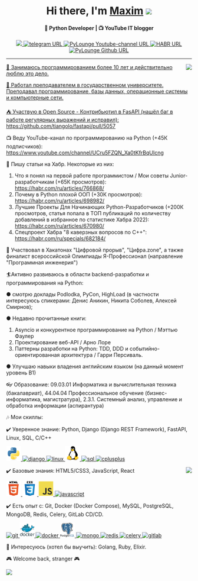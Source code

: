 <h1 align="center">Hi there, I'm <a href="#" target="_blank">Maxim</a> 
<img src="https://github.com/blackcater/blackcater/raw/main/images/Hi.gif" height="32"/></h1>

<h4 align="center">🐍 Python Developer | 📺 YouTube IT blogger</h4>
<div align="center">
  <a href="https://disk.yandex.ru/i/W-kKezkaHolLCw">
    <img aly="My CV URL" src="https://img.shields.io/badge/CV-orange?&style=for-the-badge">
  </a>
  </a>
    <a href="https://t.me/melnikovvv">
    <img alt="telegram URL" src="https://img.shields.io/badge/My tg-0088cc?logo=telegram&logoColor=white&style=for-the-badge">
  </a>
    <a href="https://www.youtube.com/channel/UCru5FZQN_Xa0tKfrBqUIcng">
    <img alt="PyLounge Youtube-channel URL" src="https://img.shields.io/badge/PyLounge-FF0000?logo=youtube&logoColor=white&style=for-the-badge">
  </a>
  <a href="https://habr.com/ru/users/PyLounge/">
    <img alt="HABR URL" src="https://img.shields.io/badge/PyLounge-619EBB?logo=habr&logoColor=white&style=for-the-badge">
  </a>
  <a href="https://github.com/pylounge">
    <img alt="PyLounge Github URL" src="https://img.shields.io/badge/2nd Github acc-black?logo=github&logoColor=white&style=for-the-badge">
</div>

---

<img align="right" src="https://github-profile-summary-cards.vercel.app/api/cards/most-commit-language?username=Peopl3s&theme=solarized_dark"/>



:purple_heart: Занимаюсь программированием более 10 лет и действительно люблю это дело.

:european_castle: Работал преподавателем в государственном университете. Преподавал программирование, базы данных, операционные системы и компьютерные сети. 

:tent: Участвую в Open Source - Контрибьютил в FasAPI (нашёл баг в работе регулярных выражений и исправил):
https://github.com/tiangolo/fastapi/pull/5057

:tv: Веду YouTube-канал по программированию на Python (+45К подписчиков):
https://www.youtube.com/channel/UCru5FZQN_Xa0tKfrBqUIcng

:bookmark_tabs: Пишу статьи на Хабр. Некоторые из них:
1. Что я понял на первой работе программистом / Мои советы Junior-разработчикам (+65К просмотров): https://habr.com/ru/articles/766868/
2. Почему в Python плохой ООП (+30К просмотров): https://habr.com/ru/articles/698982/
2. Лучшие Проекты Для Начинающих Python-Разработчиков (+200К просмотров, статья попала в ТОП публикаций по количеству добавлений в избранное по статистике Хабра 2022):
https://habr.com/ru/articles/670980/
4. Спецпроект Хабра "8 каверзных вопросов по С++": https://habr.com/ru/specials/682184/

:bowling: Участвовал в Хакатонах "Цифровой прорыв", "Цифра.zone", а также финалист всероссийской Олимпиады Я-Профессионал (направление "Программная инженерия")

:surfer:Активно развиваюсь в области backend-разработки и программирования на Python:

● смотрю доклады Podlodka, PyCon, HighLoad (в частности интересуюсь спикерами: Денис Аникин, Никита Соболев, Алексей Смирнов);

● Недавно прочитанные книги:
1) Asyncio и конкурентное программирование на Python / Мэттью Фаулер
2) Проектирование веб-API / Арно Лоре
3) Паттерны разработки на Python: TDD, DDD и событийно-ориентированная архитектура / Гарри Персиваль.

● Улучшаю навыки владения английским языком (на данный момент уровень В1)

:eyeglasses: Образование: 09.03.01 Информатика и вычислительная техника (бакалавриат), 44.04.04 Профессиональное обучение (бизнес-информатика, магистратура), 2.3.1. Системный анализ, управление и обработка информации (аспирантура)

:notes: Мои скиллы:



:heavy_check_mark: Уверенное знание: Python, Django (Django REST Framework), FastAPI, Linux, SQL, C/C++
  
  <a href="https://www.python.org" target="_blank" rel="noreferrer"> <img src="https://raw.githubusercontent.com/devicons/devicon/master/icons/python/python-original.svg" alt="python" width="40" height="40"/> </a>
  <a href="https://www.djangoproject.com/" target="_blank" rel="noreferrer"> <img src="https://cdn.worldvectorlogo.com/logos/django.svg" alt="django" width="40" height="40"/> </a>
<a href="https://fastapi.com" target="_blank" rel="noreferrer"> <img src="https://cdn.worldvectorlogo.com/logos/fastapi.svg" alt="linux" width="40" height="40"/> </a>
<a href="https://www.linux.org/" target="_blank" rel="noreferrer"> <img src="https://raw.githubusercontent.com/devicons/devicon/master/icons/linux/linux-original.svg" alt="linux" width="40" height="40"/> </a>
  <a href="https://cdn.worldvectorlogo.com/logos/amazon-database.svg" target="_blank" rel="noreferrer"> <img src="https://cdn.worldvectorlogo.com/logos/amazon-database.svg" alt="sql" width="40" height="40"/> </a>
  <a href="https://cdn.worldvectorlogo.com/logos/c.svg" target="_blank" rel="noreferrer"> <img src="https://cdn.worldvectorlogo.com/logos/c.svg" alt="cplusplus" width="40" height="40"/> </a>
  
<img align="right" src="https://github-profile-summary-cards.vercel.app/api/cards/stats?username=daniilshat&theme=solarized_dark"/>
  
  
:heavy_check_mark: Базовые знания: HTML5/CSS3, JavaScript, React

  <a href="https://www.w3.org/html/" target="_blank" rel="noreferrer"> <img src="https://raw.githubusercontent.com/devicons/devicon/master/icons/html5/html5-original-wordmark.svg" alt="html5" width="40" height="40"/> </a>
  <a href="https://www.w3schools.com/css/" target="_blank" rel="noreferrer"> <img src="https://raw.githubusercontent.com/devicons/devicon/master/icons/css3/css3-original-wordmark.svg" alt="css3" width="40" height="40"/> </a>
<a href="https://developer.mozilla.org/en-US/docs/Web/JavaScript" target="_blank" rel="noreferrer"> <img src="https://raw.githubusercontent.com/devicons/devicon/master/icons/javascript/javascript-original.svg" alt="javascript" width="40" height="40"/> </a>
<a href="https://developer.mozilla.org/en-US/docs/Web/JavaScript" target="_blank" rel="noreferrer"> <img src="https://cdn.worldvectorlogo.com/logos/react-2.svg" alt="javascript" width="40" height="40"/> </a>



  :heavy_check_mark: Есть опыт с: Git, Docker (Docker Compose), MySQL, PostgreSQL, MongoDB, Redis, Celery, GitLab CD/CD.
  
   <a href="https://git-scm.com/" target="_blank" rel="noreferrer"> <img src="https://www.vectorlogo.zone/logos/git-scm/git-scm-icon.svg" alt="git" width="40" height="40"/> </a>
   <a href="https://www.docker.com/" target="_blank" rel="noreferrer"> <img src="https://raw.githubusercontent.com/devicons/devicon/master/icons/docker/docker-original-wordmark.svg" alt="docker" width="40" height="40"/> </a>
   <a href="https://cdn.worldvectorlogo.com/logos/mysql-6.svg" target="_blank" rel="noreferrer"> <img src="https://cdn.worldvectorlogo.com/logos/mysql-6.svg" alt="docker" width="40" height="40"/> </a><a href="https://www.postgresql.org" target="_blank" rel="noreferrer"> <img src="https://raw.githubusercontent.com/devicons/devicon/master/icons/postgresql/postgresql-original-wordmark.svg" alt="postgresql" width="40" height="40"/> </a>
    <a href="https://cdn.worldvectorlogo.com/logos/mongodb-icon-1.svg" target="_blank" rel="noreferrer"> <img src="https://cdn.worldvectorlogo.com/logos/mongodb-icon-1.svg" alt="mongo" width="40" height="40"/> </a>
    <a href="https://cdn.worldvectorlogo.com/logos/redis.svg" target="_blank" rel="noreferrer"> <img src="https://cdn.worldvectorlogo.com/logos/redis.svg" alt="redis" width="40" height="40"/> </a>
     <a href="https://cdn.worldvectorlogo.com/logos/redis.svg" target="_blank" rel="noreferrer"> <img src="https://upload.wikimedia.org/wikipedia/commons/1/19/Celery_logo.png" alt="celery" width="40" height="40"/> </a>
     <a href="https://cdn.worldvectorlogo.com/logos/redis.svg" target="_blank" rel="noreferrer"> <img src="https://cdn.worldvectorlogo.com/logos/gitlab.svg" alt="gitlab" width="40" height="40"/> </a>


  
 :bookmark: Интересуюсь (хотел бы выучить): Golang, Ruby, Elixir.

:video_game: Welcome back, stranger :video_game:


<img src="https://github-profile-summary-cards.vercel.app/api/cards/profile-details?username=Peopl3s&theme=solarized_dark"/>
